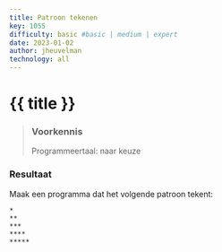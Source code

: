 ```yaml
---
title: Patroon tekenen
key: 1055
difficulty: basic #basic | medium | expert
date: 2023-01-02
author: jheuvelman
technology: all
---
```




# {{ title }}

> ### Voorkennis
> Programmeertaal: naar keuze

### Resultaat
Maak een programma dat het volgende patroon tekent:

```shell
*
**
***
****
*****
```